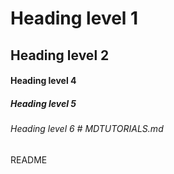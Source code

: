 # Heading level 1
## Heading level 2 
#### Heading level 4
##### Heading level 5
###### Heading level 6 # MDTUTORIALS.md
README
